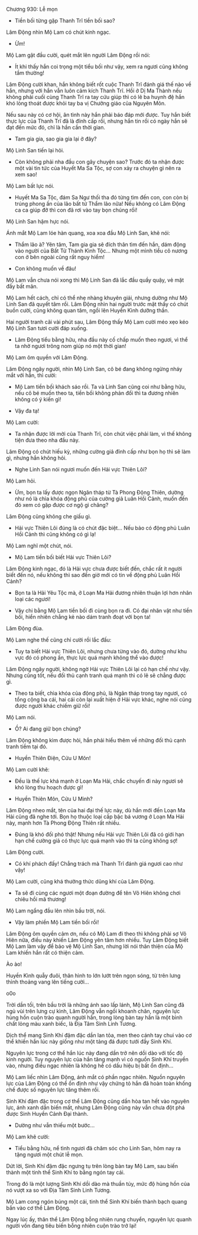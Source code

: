 




Chương 930: Lễ mọn


- Tiền bối từng gặp Thanh Trĩ tiền bối sao?

Lâm Động nhìn Mộ Lam có chút kinh ngạc.

- Ừm!

Mộ Lam gật đầu cười, quét mắt lên người Lâm Động rồi nói:

- Ít khi thấy hắn coi trọng một tiểu bối như vậy, xem ra ngươi cũng không tầm thường!

Lâm Động cười khan, hắn không biết rốt cuộc Thanh Trĩ đánh giá thế nào về hắn, nhưng với hắn vẫn luôn cảm kích Thanh Trĩ. Hồi ở Dị Ma Thành nếu không phải cuối cùng Thanh Trĩ ra tay cứu giúp thì có lẽ ba huynh đệ hắn khó lòng thoát được khỏi tay ba vị Chưởng giáo của Nguyên Môn.

Nếu sau này có cơ hội, ân tình này hắn phải báo đáp mới được. Tuy hắn biết thực lực của Thanh Trĩ đã là đỉnh cấp rồi, nhưng hắn tin rồi có ngày hắn sẽ đạt đến mức đó, chỉ là hắn cần thời gian.

- Tam gia gia, sao gia gia lại ở đây?

Mộ Linh San tiến lại hỏi.

- Còn không phải nha đầu con gây chuyện sao? Trước đó ta nhận được một vài tin tức của Huyết Ma Sa Tộc, sợ con xảy ra chuyện gì nên ra xem sao!

Mộ Lam bất lực nói.

- Huyết Ma Sa Tộc, đám Sa Ngư thối tha đó từng tìm đến con, con còn bị trúng phong ấn của lão bất tử Thẩm lão nữa! Nếu không có Lâm Động ca ca giúp đỡ thì con đã rơi vào tay bọn chúng rồi!

Mộ Linh San hậm hực nói.

Ánh mắt Mộ Lam lóe hàn quang, xoa xoa đầu Mộ Linh San, khẽ nói:

- Thẩm lão à? Yên tâm, Tam gia gia sẽ đích thân tìm đến hắn, dám động vào người của Bất Tử Thánh Kình Tộc… Nhưng một mình tiểu cô nương con ở bên ngoài cũng rất nguy hiểm!

- Con không muốn về đâu!

Mộ Lam vẫn chưa nói xong thì Mộ Linh San đã lắc đầu quầy quậy, vẻ mặt đầy bất mãn.

Mộ Lam hết cách, chỉ có thể nhẹ nhàng khuyên giải, nhưng dường như Mộ Linh San đã quyết tâm rồi. Lâm Động nhìn hai người trước mặt thấy có chút buồn cười, cũng không quan tâm, ngồi lên Huyền Kình dưỡng thần.

Hai người tranh cãi vài phút sau, Lâm Động thấy Mộ Lam cười méo xẹo kéo Mộ Linh San tươi cười đáp xuống.

- Lâm Động tiểu bằng hữu, nha đầu này cố chấp muốn theo ngươi, vì thể ta nhờ ngươi trông nom giúp nó một thời gian!

Mộ Lam ôm quyền với Lâm Động.

Lâm Động ngây người, nhìn Mộ Linh San, cô bé đang không ngừng nháy mắt với hắn, thì cười:

- Mộ Lam tiền bối khách sáo rồi. Ta và Linh San cũng coi như bằng hữu, nếu cô bé muốn theo ta, tiền bối không phản đối thì ta đương nhiên không có ý kiến gì!

- Vậy đa tạ!

Mộ Lam cười:

- Ta nhận được lời mời của Thanh Trĩ, còn chút việc phải làm, vì thế không tiện đưa theo nha đầu này.

Lâm Động có chút hiếu kỳ, những cường giả đỉnh cấp như bọn họ thì sẽ làm gì, nhưng hắn không hỏi.

- Nghe Linh San nói ngươi muốn đến Hải vực Thiên Lôi?

Mộ Lam hỏi.

- Ừm, bọn ta lấy được ngọn Ngân tháp từ Tà Phong Động Thiên, dường như nó là chìa khóa động phủ của cường giả Luân Hồi Cảnh, muốn đến đó xem có gặp được cơ ngộ gì chăng?

Lâm Động cũng không che giấu gì.

- Hải vực Thiên Lôi đúng là có chút đặc biệt… Nếu bảo có động phủ Luân Hồi Cảnh thì cũng không có gì lạ!

Mộ Lam nghĩ một chút, nói.

- Mộ Lam tiền bối biết Hải vực Thiên Lôi?

Lâm Động kinh ngạc, đó là Hải vực chưa được biết đến, chắc rất ít người biết đến nó, nếu không thì sao đến giờ mới có tin về động phủ Luân Hồi Cảnh?

- Bọn ta là Hải Yêu Tộc mà, ở Loạn Ma Hải đương nhiên thuận lợi hơn nhân loại các ngươi!

- Vậy chi bằng Mộ Lam tiền bối đi cùng bọn ra đi. Có đại nhân vật như tiền bối, hiển nhiên chẳng kẻ nào dám tranh đoạt với bọn ta!

Lâm Động đùa.

Mộ Lam nghe thế cũng chỉ cười rồi lắc đấu:

- Tuy ta biết Hải vực Thiên Lôi, nhưng chưa từng vào đó, dường như khu vực đó có phong ấn, thực lực quá mạnh không thể vào được!

Lâm Động ngây người, không ngờ Hải vực Thiên Lôi lại có hạn chế như vậy. Nhưng cũng tốt, nếu đối thủ cạnh tranh quá mạnh thì có lẽ sẽ chẳng được gì.

- Theo ta biết, chìa khóa của động phủ, là Ngân tháp trong tay ngươi, có tổng cộng ba cái, hai cái còn lại xuất hiện ở Hải vực khác, nghe nói cũng được người khác chiếm giữ rồi!

Mộ Lam nói.

- Ồ? Ai đang giữ bọn chúng?

Lâm Động không kìm được hỏi, hắn phải hiểu thêm về những đối thủ cạnh tranh tiềm tại đó.

- Huyền Thiên Điện, Cửu U Môn!

Mộ Lam cười khẽ:

- Đều là thế lực khá mạnh ở Loạn Ma Hải, chắc chuyến đi này ngươi sẽ khó lòng thu hoạch được gì!

- Huyền Thiên Môn, Cửu U Minh?

Lâm Động nheo mắt, tên của hai đại thế lực này, dù hắn mới đến Loạn Ma Hải cũng đã nghe tới. Bọn họ thuộc loại cấp bậc bá vương ở Loạn Ma Hải này, mạnh hơn Tà Phong Động Thiên rất nhiều.

- Đúng là khó đối phó thật! Nhưng nếu Hải vực Thiên Lôi đã có giới hạn hạn chế cường giả có thực lực quá mạnh vào thì ta cũng không sợ!

Lâm Động cười.

- Có khí phách đấy! Chẳng trách mà Thanh Trĩ đánh giá ngươi cao như vậy!

Mộ Lam cười, cũng khá thưởng thức dũng khí của Lâm Động.

- Ta sẽ đi cùng các ngươi một đoạn đường để tên Vô Hiên không chơi chiêu hồi mã thương!

Mộ Lam ngẩng đầu lên nhìn bầu trời, nói.

- Vậy làm phiền Mộ Lam tiền bối rồi!

Lâm Động ôm quyền cảm ơn, nếu có Mộ Lam đi theo thì không phải sợ Vô Hiên nữa, điều này khiến Lâm Động yên tâm hơn nhiều. Tuy Lâm Động biết Mộ Lam làm vậy để bảo vệ Mộ Linh San, nhưng lời nói thân thiện của Mộ Lam khiến hắn rất có thiện cảm.

Ào ào!

Huyền Kình quẫy đuôi, thân hình to lớn lướt trên ngọn sóng, từ trên lưng thỉnh thoảng vang lên tiếng cười…

o0o

Trời dần tối, trên bầu trời là những ánh sao lấp lánh, Mộ Linh San cũng đã ngủ vùi trên lưng cự kình, Lâm Động vẫn ngồi khoanh chân, nguyên lực hùng hồn cuộn trào quanh người hắn, trong lòng bàn tay hắn là một bình chất lỏng màu xanh biếc, là Địa Tâm Sinh Linh Tương.

Dịch thể mang Sinh Khí đậm đặc dần lan tỏa, men theo cánh tay chui vào cơ thể khiến hắn lúc này giống như một tảng đá được tưới đầy Sinh Khí.

Nguyên lực trong cơ thể hắn lúc này đang dần trở nên dồi dào với tốc độ kinh người. Tuy nguyên lực của hắn tăng mạnh vì có nguồn Sinh Khí truyền vào, nhưng điều ngạc nhiên là không hề có dấu hiệu bị bất ổn định…

Mộ Lam liếc nhìn Lâm Động, ánh mắt có phần ngạc nhiên. Nguồn nguyên lực của Lâm Động có thể ổn định như vậy chứng tỏ hắn đã hoàn toàn khống chế được số nguyên lực tăng thêm rồi.

Sinh Khí đậm đặc trong cơ thể Lâm Động cũng dần hòa tan hết vào nguyên lực, ánh xanh dần biến mất, nhưng Lâm Động cũng này vẫn chưa đột phá được Sinh Huyền Cảnh Đại thành.

- Dường như vẫn thiếu một bước…

Mộ Lam khẽ cười:

- Tiểu bằng hữu, nể tình ngươi đã chăm sóc cho Linh San, hôm nay ra tặng ngươi một chút lễ mọn.

Dứt lời, Sinh Khí đậm đặc ngưng tụ trên lòng bàn tay Mộ Lam, sau biến thành một tinh thể Sinh Khí to bằng ngón tay cái.

Trong đó là một lượng Sinh Khí dồi dào mà thuần túy, mức độ hùng hồn của nó vượt xa so với Địa Tâm Sinh Linh Tương.

Mộ Lam cong ngón búng một cái, tinh thể Sinh Khí biến thành bạch quang bắn vào cơ thể Lâm Động.

Ngay lúc ấy, thân thể Lâm Động bỗng nhiên rung chuyển, nguyên lực quanh người vốn đang tiêu biến bỗng nhiên cuộn trào trở lại!




